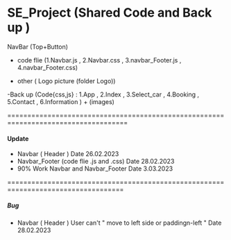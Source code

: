# SE_Project (Shared Code and Back up )


NavBar (Top+Button)

- code flie (1.Navbar.js , 2.Navbar.css , 3.navbar_Footer.js , 4.navbar_Footer.css)

- other ( Logo picture (folder Logo))

-Back up (Code{css,js} : 1.App , 2.Index , 3.Select_car , 4.Booking , 5.Contact , 6.Information ) + (images)

====================================================================================

#### Update #####

- Navbar ( Header )
  Date 26.02.2023
- Navbar_Footer (code flie .js and .css) 
  Date 28.02.2023 
- 90% Work Navbar and Navbar_Footer
  Date 3.03.2023

===================================================================================

##### Bug #####

- Navbar ( Header ) User can't " move to left side or paddingn-left "
  Date 28.02.2023


 
